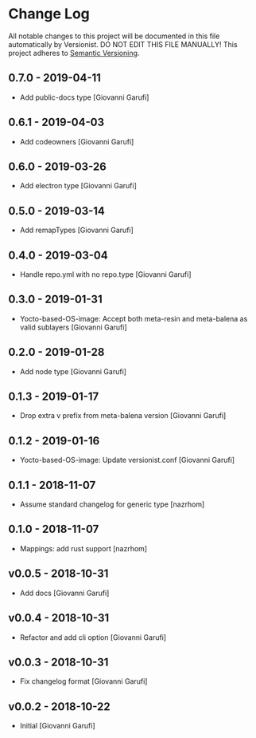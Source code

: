 # Change Log

All notable changes to this project will be documented in this file
automatically by Versionist. DO NOT EDIT THIS FILE MANUALLY!
This project adheres to [Semantic Versioning](http://semver.org/).

## 0.7.0 - 2019-04-11

* Add public-docs type [Giovanni Garufi]

## 0.6.1 - 2019-04-03

* Add codeowners [Giovanni Garufi]

## 0.6.0 - 2019-03-26

* Add electron type [Giovanni Garufi]

## 0.5.0 - 2019-03-14

* Add remapTypes [Giovanni Garufi]

## 0.4.0 - 2019-03-04

* Handle repo.yml with no repo.type [Giovanni Garufi]

## 0.3.0 - 2019-01-31

* Yocto-based-OS-image: Accept both meta-resin and meta-balena as valid sublayers [Giovanni Garufi]

## 0.2.0 - 2019-01-28

* Add node type [Giovanni Garufi]

## 0.1.3 - 2019-01-17

* Drop extra v prefix from meta-balena version [Giovanni Garufi]

## 0.1.2 - 2019-01-16

* Yocto-based-OS-image: Update versionist.conf [Giovanni Garufi]

## 0.1.1 - 2018-11-07

* Assume standard changelog for generic type [nazrhom]

## 0.1.0 - 2018-11-07

* Mappings: add rust support [nazrhom]

## v0.0.5 - 2018-10-31

* Add docs [Giovanni Garufi]

## v0.0.4 - 2018-10-31

* Refactor and add cli option [Giovanni Garufi]

## v0.0.3 - 2018-10-31

* Fix changelog format [Giovanni Garufi]

## v0.0.2 - 2018-10-22

* Initial [Giovanni Garufi]
